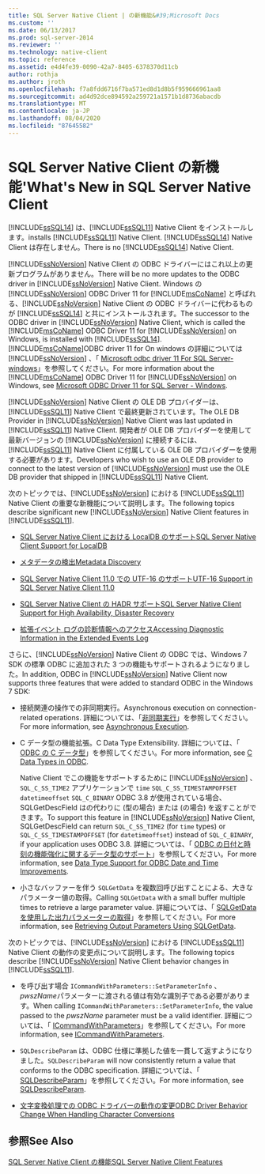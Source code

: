 ```yaml
---
title: SQL Server Native Client | の新機能&#39;Microsoft Docs
ms.custom: ''
ms.date: 06/13/2017
ms.prod: sql-server-2014
ms.reviewer: ''
ms.technology: native-client
ms.topic: reference
ms.assetid: e4d4fe39-0090-42a7-8405-6378370d11cb
author: rothja
ms.author: jroth
ms.openlocfilehash: f7a8fdd6716f7ba571ed8d1d8b5f959666961aa8
ms.sourcegitcommit: ad4d92dce894592a259721a1571b1d8736abacdb
ms.translationtype: MT
ms.contentlocale: ja-JP
ms.lasthandoff: 08/04/2020
ms.locfileid: "87645582"
---
```

# <a name="what39s-new-in-sql-server-native-client"></a><span data-ttu-id="b2423-102">SQL Server Native Client の新機能&#39;</span><span class="sxs-lookup"><span data-stu-id="b2423-102">What&#39;s New in SQL Server Native Client</span></span>
  [!INCLUDE[ssSQL14](../../includes/sssql14-md.md)] <span data-ttu-id="b2423-103">は、[!INCLUDE[ssSQL11](../../includes/sssql11-md.md)] Native Client をインストールします。</span><span class="sxs-lookup"><span data-stu-id="b2423-103">installs [!INCLUDE[ssSQL11](../../includes/sssql11-md.md)] Native Client.</span></span> <span data-ttu-id="b2423-104">[!INCLUDE[ssSQL14](../../includes/sssql14-md.md)] Native Client は存在しません。</span><span class="sxs-lookup"><span data-stu-id="b2423-104">There is no [!INCLUDE[ssSQL14](../../includes/sssql14-md.md)] Native Client.</span></span>  
  
 <span data-ttu-id="b2423-105">[!INCLUDE[ssNoVersion](../../includes/ssnoversion-md.md)] Native Client の ODBC ドライバーにはこれ以上の更新プログラムがありません。</span><span class="sxs-lookup"><span data-stu-id="b2423-105">There will be no more updates to the ODBC driver in [!INCLUDE[ssNoVersion](../../includes/ssnoversion-md.md)] Native Client.</span></span> <span data-ttu-id="b2423-106">Windows の [!INCLUDE[ssNoVersion](../../includes/ssnoversion-md.md)] ODBC Driver 11 for [!INCLUDE[msCoName](../../includes/msconame-md.md)] と呼ばれる、[!INCLUDE[ssNoVersion](../../includes/ssnoversion-md.md)] Native Client の ODBC ドライバーに代わるものが [!INCLUDE[ssSQL14](../../includes/sssql14-md.md)] と共にインストールされます。</span><span class="sxs-lookup"><span data-stu-id="b2423-106">The successor to the ODBC driver in [!INCLUDE[ssNoVersion](../../includes/ssnoversion-md.md)] Native Client, which is called the [!INCLUDE[msCoName](../../includes/msconame-md.md)] ODBC Driver 11 for [!INCLUDE[ssNoVersion](../../includes/ssnoversion-md.md)] on Windows, is installed with [!INCLUDE[ssSQL14](../../includes/sssql14-md.md)].</span></span> <span data-ttu-id="b2423-107">[!INCLUDE[msCoName](../../includes/msconame-md.md)]ODBC driver 11 for On windows の詳細については [!INCLUDE[ssNoVersion](../../includes/ssnoversion-md.md)] 、「 [Microsoft odbc driver 11 For SQL Server-windows](https://www.microsoft.com/download/details.aspx?id=36434)」を参照してください。</span><span class="sxs-lookup"><span data-stu-id="b2423-107">For more information about the [!INCLUDE[msCoName](../../includes/msconame-md.md)] ODBC Driver 11 for [!INCLUDE[ssNoVersion](../../includes/ssnoversion-md.md)] on Windows, see [Microsoft ODBC Driver 11 for SQL Server - Windows](https://www.microsoft.com/download/details.aspx?id=36434).</span></span>  
  
 <span data-ttu-id="b2423-108">[!INCLUDE[ssNoVersion](../../includes/ssnoversion-md.md)] Native Client の OLE DB プロバイダーは、[!INCLUDE[ssSQL11](../../includes/sssql11-md.md)] Native Client で最終更新されています。</span><span class="sxs-lookup"><span data-stu-id="b2423-108">The OLE DB Provider in [!INCLUDE[ssNoVersion](../../includes/ssnoversion-md.md)] Native Client was last updated in [!INCLUDE[ssSQL11](../../includes/sssql11-md.md)] Native Client.</span></span> <span data-ttu-id="b2423-109">開発者が OLE DB プロバイダーを使用して最新バージョンの [!INCLUDE[ssNoVersion](../../includes/ssnoversion-md.md)] に接続するには、[!INCLUDE[ssSQL11](../../includes/sssql11-md.md)] Native Client に付属している OLE DB プロバイダーを使用する必要があります。</span><span class="sxs-lookup"><span data-stu-id="b2423-109">Developers who wish to use an OLE DB provider to connect to the latest version of [!INCLUDE[ssNoVersion](../../includes/ssnoversion-md.md)] must use the OLE DB provider that shipped in [!INCLUDE[ssSQL11](../../includes/sssql11-md.md)] Native Client.</span></span>  
  
 <span data-ttu-id="b2423-110">次のトピックでは、[!INCLUDE[ssNoVersion](../../includes/ssnoversion-md.md)] における [!INCLUDE[ssSQL11](../../includes/sssql11-md.md)] Native Client の重要な新機能について説明します。</span><span class="sxs-lookup"><span data-stu-id="b2423-110">The following topics describe significant new [!INCLUDE[ssNoVersion](../../includes/ssnoversion-md.md)] Native Client features in [!INCLUDE[ssSQL11](../../includes/sssql11-md.md)].</span></span>  
  
-   [<span data-ttu-id="b2423-111">SQL Server Native Client における LocalDB のサポート</span><span class="sxs-lookup"><span data-stu-id="b2423-111">SQL Server Native Client Support for LocalDB</span></span>](features/sql-server-native-client-support-for-localdb.md)  
  
-   [<span data-ttu-id="b2423-112">メタデータの検出</span><span class="sxs-lookup"><span data-stu-id="b2423-112">Metadata Discovery</span></span>](features/metadata-discovery.md)  
  
-   [<span data-ttu-id="b2423-113">SQL Server Native Client 11.0 での UTF-16 のサポート</span><span class="sxs-lookup"><span data-stu-id="b2423-113">UTF-16 Support in SQL Server Native Client 11.0</span></span>](features/utf-16-support-in-sql-server-native-client-11-0.md)  
  
-   [<span data-ttu-id="b2423-114">SQL Server Native Client の HADR サポート</span><span class="sxs-lookup"><span data-stu-id="b2423-114">SQL Server Native Client Support for High Availability, Disaster Recovery</span></span>](features/sql-server-native-client-support-for-high-availability-disaster-recovery.md)  
  
-   [<span data-ttu-id="b2423-115">拡張イベント ログの診断情報へのアクセス</span><span class="sxs-lookup"><span data-stu-id="b2423-115">Accessing Diagnostic Information in the Extended Events Log</span></span>](features/accessing-diagnostic-information-in-the-extended-events-log.md)  
  
 <span data-ttu-id="b2423-116">さらに、[!INCLUDE[ssNoVersion](../../includes/ssnoversion-md.md)] Native Client の ODBC では、Windows 7 SDK の標準 ODBC に追加された 3 つの機能もサポートされるようになりました。</span><span class="sxs-lookup"><span data-stu-id="b2423-116">In addition, ODBC in [!INCLUDE[ssNoVersion](../../includes/ssnoversion-md.md)] Native Client now supports three features that were added to standard ODBC in the Windows 7 SDK:</span></span>  
  
-   <span data-ttu-id="b2423-117">接続関連の操作での非同期実行。</span><span class="sxs-lookup"><span data-stu-id="b2423-117">Asynchronous execution on connection-related operations.</span></span> <span data-ttu-id="b2423-118">詳細については、「[非同期実行](https://go.microsoft.com/fwlink/?LinkID=191493)」を参照してください。</span><span class="sxs-lookup"><span data-stu-id="b2423-118">For more information, see [Asynchronous Execution](https://go.microsoft.com/fwlink/?LinkID=191493).</span></span>  
  
-   <span data-ttu-id="b2423-119">C データ型の機能拡張。</span><span class="sxs-lookup"><span data-stu-id="b2423-119">C Data Type Extensibility.</span></span> <span data-ttu-id="b2423-120">詳細については、「 [ODBC の C データ型](https://go.microsoft.com/fwlink/?LinkID=191495)」を参照してください。</span><span class="sxs-lookup"><span data-stu-id="b2423-120">For more information, see [C Data Types in ODBC](https://go.microsoft.com/fwlink/?LinkID=191495).</span></span>  
  
     <span data-ttu-id="b2423-121">Native Client でこの機能をサポートするために [!INCLUDE[ssNoVersion](../../includes/ssnoversion-md.md)] 、 `SQL_C_SS_TIME2` アプリケーションで `time` `SQL_C_SS_TIMESTAMPOFFSET` `datetimeoffset` `SQL_C_BINARY` ODBC 3.8 が使用されている場合、SQLGetDescField はの代わりに (型の場合) または (の場合) を返すことができます。</span><span class="sxs-lookup"><span data-stu-id="b2423-121">To support this feature in [!INCLUDE[ssNoVersion](../../includes/ssnoversion-md.md)] Native Client, SQLGetDescField can return `SQL_C_SS_TIME2` (for `time` types) or `SQL_C_SS_TIMESTAMPOFFSET` (for `datetimeoffset`) instead of `SQL_C_BINARY`, if your application uses ODBC 3.8.</span></span> <span data-ttu-id="b2423-122">詳細については、「 [ODBC の日付と時刻の機能強化に関するデータ型のサポート](features/date-and-time-improvements.md)」を参照してください。</span><span class="sxs-lookup"><span data-stu-id="b2423-122">For more information, see [Data Type Support for ODBC Date and Time Improvements](features/date-and-time-improvements.md).</span></span>  
  
-   <span data-ttu-id="b2423-123">小さなバッファーを伴う `SQLGetData` を複数回呼び出すことによる、大きなパラメーター値の取得。</span><span class="sxs-lookup"><span data-stu-id="b2423-123">Calling `SQLGetData` with a small buffer multiple times to retrieve a large parameter value.</span></span> <span data-ttu-id="b2423-124">詳細については、「 [SQLGetData を使用した出力パラメーターの取得](https://go.microsoft.com/fwlink/?LinkID=191494)」を参照してください。</span><span class="sxs-lookup"><span data-stu-id="b2423-124">For more information, see [Retrieving Output Parameters Using SQLGetData](https://go.microsoft.com/fwlink/?LinkID=191494).</span></span>  
  
 <span data-ttu-id="b2423-125">次のトピックでは、[!INCLUDE[ssNoVersion](../../includes/ssnoversion-md.md)] における [!INCLUDE[ssSQL11](../../includes/sssql11-md.md)] Native Client の動作の変更点について説明します。</span><span class="sxs-lookup"><span data-stu-id="b2423-125">The following topics describe [!INCLUDE[ssNoVersion](../../includes/ssnoversion-md.md)] Native Client behavior changes in [!INCLUDE[ssSQL11](../../includes/sssql11-md.md)].</span></span>  
  
-   <span data-ttu-id="b2423-126">を呼び出す場合 `ICommandWithParameters::SetParameterInfo` 、 *pwszName*パラメーターに渡される値は有効な識別子である必要があります。</span><span class="sxs-lookup"><span data-stu-id="b2423-126">When calling `ICommandWithParameters::SetParameterInfo`, the value passed to the *pwszName* parameter must be a valid identifier.</span></span> <span data-ttu-id="b2423-127">詳細については、「 [ICommandWithParameters](../native-client-ole-db-interfaces/icommandwithparameters.md)」を参照してください。</span><span class="sxs-lookup"><span data-stu-id="b2423-127">For more information, see [ICommandWithParameters](../native-client-ole-db-interfaces/icommandwithparameters.md).</span></span>  
  
-   <span data-ttu-id="b2423-128">`SQLDescribeParam` は、ODBC 仕様に準拠した値を一貫して返すようになりました。</span><span class="sxs-lookup"><span data-stu-id="b2423-128">`SQLDescribeParam` will now consistently return a value that conforms to the ODBC specification.</span></span> <span data-ttu-id="b2423-129">詳細については、「 [SQLDescribeParam](../native-client-odbc-api/sqldescribeparam.md)」を参照してください。</span><span class="sxs-lookup"><span data-stu-id="b2423-129">For more information, see [SQLDescribeParam](../native-client-odbc-api/sqldescribeparam.md).</span></span>  
  
-   [<span data-ttu-id="b2423-130">文字変換処理での ODBC ドライバーの動作の変更</span><span class="sxs-lookup"><span data-stu-id="b2423-130">ODBC Driver Behavior Change When Handling Character Conversions</span></span>](features/odbc-driver-behavior-change-when-handling-character-conversions.md)  
  
## <a name="see-also"></a><span data-ttu-id="b2423-131">参照</span><span class="sxs-lookup"><span data-stu-id="b2423-131">See Also</span></span>  
 [<span data-ttu-id="b2423-132">SQL Server Native Client の機能</span><span class="sxs-lookup"><span data-stu-id="b2423-132">SQL Server Native Client Features</span></span>](features/sql-server-native-client-features.md)  
  
  
